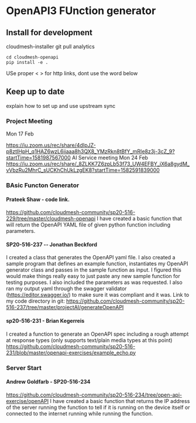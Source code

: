 # OpenAPI3 FUnction generator

## Install for development

cloudmesh-installer git pull analytics

```
cd cloudmesh-openapi
pip install -e .
```

USe proper < > for http links, dont use the word below 

## Keep up to date

explain how to set up and use upstream sync

### Project Meeting 

Mon 17 Feb

https://iu.zoom.us/rec/share/4dIpJZ-p8ztIHpH_q1HAZ6wzL6iiaaa8h3QX8_YMzRkn8tBfY_mRIe8z3j-3cZ_9?startTime=1581987567000 
AI Service meeting
Mon 24 Feb https://iu.zoom.us/rec/share/_8ZLKK7Z6zpLb53f73_UW4EFBY_iX6a8gydM_vVbzRu2MhrC_sUCKhChUkLzgEK8?startTime=1582591839000


### BAsic Functon Generator

#### Prateek Shaw -  code link.

https://github.com/cloudmesh-community/sp20-516-229/tree/master/cloudmesh-openapi
I have created a basic function that will return the OpenAPI YAML file of given python function including parameters.

#### SP20-516-237 -- Jonathan Beckford

I created a class that generates the OpenAPI yaml file. I also created a sample program that defines an example function, instantiates my OpenAPI generator class and passes in the sample function as input. I figured this would make things really easy to just paste any new sample function for testing purposes. I also included the parameters as was requested. I also ran my output yaml through the swagger validator (https://editor.swagger.io/) to make sure it was compliant and it was.
Link to my code directory in git:
https://github.com/cloudmesh-community/sp20-516-237/tree/master/projectAI/generateOpenAPI

#### sp20-516-231 - Brian Kegerreis

I created a function to generate an OpenAPI spec including a rough attempt at response types (only supports text/plain media types at this point)
https://github.com/cloudmesh-community/sp20-516-231/blob/master/openapi-exercises/example_echo.py


### Server Start

#### Andrew Goldfarb - SP20-516-234

https://github.com/cloudmesh-community/sp20-516-234/tree/open-api-exercise/openAPI
I have created a basic function that returns the IP address of the server running the function to tell if it is running on the device itself or connected to the internet running while running the function.
